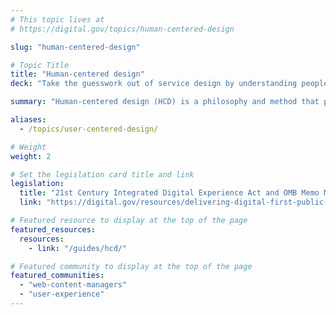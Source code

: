 ```yaml
---
# This topic lives at
# https://digital.gov/topics/human-centered-design

slug: "human-centered-design"

# Topic Title
title: "Human-centered design"
deck: "Take the guesswork out of service design by understanding people's needs."

summary: "Human-centered design (HCD) is a philosophy and method that places people’s experiences at the heart of service design. Unlike traditional, system-centric approaches, HCD prioritizes understanding real-world challenges and frustrations faced by users and crafting solutions that directly address them. HCD is a continuous process, not a one-time fix. Regular evaluation and user feedback are essential to maintain relevance and adapt services to evolving user needs."

aliases:
  - /topics/user-centered-design/

# Weight
weight: 2

# Set the legislation card title and link
legislation:
  title: "21st Century Integrated Digital Experience Act and OMB Memo M-23-22"
  link: "https://digital.gov/resources/delivering-digital-first-public-experience/"

# Featured resource to display at the top of the page
featured_resources:
  resources:
    - link: "/guides/hcd/"

# Featured community to display at the top of the page
featured_communities:
  - "web-content-managers"
  - "user-experience"
---
```

